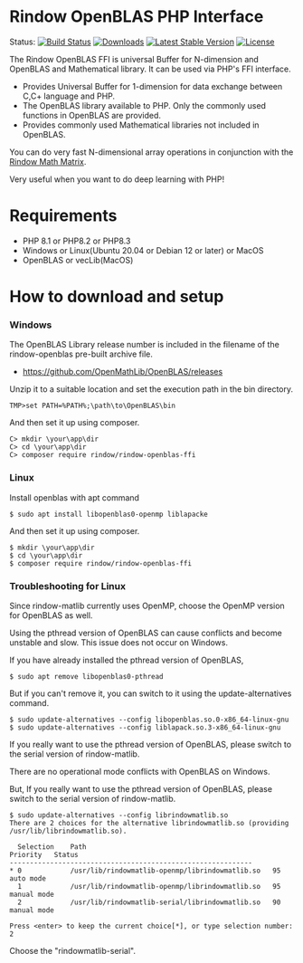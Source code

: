 Rindow OpenBLAS PHP Interface
=============================
Status:
[![Build Status](https://github.com/rindow/rindow-openblas-ffi/workflows/tests/badge.svg)](https://github.com/rindow/rindow-openblas-ffi/actions)
[![Downloads](https://img.shields.io/packagist/dt/rindow/rindow-openblas-ffi)](https://packagist.org/packages/rindow/rindow-openblas-ffi)
[![Latest Stable Version](https://img.shields.io/packagist/v/rindow/rindow-openblas-ffi)](https://packagist.org/packages/rindow/rindow-openblas-ffi)
[![License](https://img.shields.io/packagist/l/rindow/rindow-openblas-ffi)](https://packagist.org/packages/rindow/rindow-openblas-ffi)

The Rindow OpenBLAS FFI is universal Buffer for N-dimension and OpenBLAS and Mathematical library.
It can be used via PHP's FFI interface.

- Provides Universal Buffer for 1-dimension for data exchange between C,C+ language and PHP.
- The OpenBLAS library available to PHP. Only the commonly used functions in OpenBLAS are provided.
- Provides commonly used Mathematical libraries not included in OpenBLAS.

You can do very fast N-dimensional array operations in conjunction with the [Rindow Math Matrix](https://github.com/rindow/rindow-math-matrix).

Very useful when you want to do deep learning with PHP!

Requirements
============

- PHP 8.1 or PHP8.2 or PHP8.3
- Windows or Linux(Ubuntu 20.04 or Debian 12 or later) or MacOS
- OpenBLAS or vecLib(MacOS)

How to download and setup
=========================

### Windows
The OpenBLAS Library release number is included in the filename of the rindow-openblas pre-built archive file.

- https://github.com/OpenMathLib/OpenBLAS/releases

Unzip it to a suitable location and set the execution path in the bin directory.

```shell
TMP>set PATH=%PATH%;\path\to\OpenBLAS\bin
```

And then set it up using composer.

```shell
C> mkdir \your\app\dir
C> cd \your\app\dir
C> composer require rindow/rindow-openblas-ffi
```

### Linux
Install openblas with apt command
```shell
$ sudo apt install libopenblas0-openmp liblapacke
```

And then set it up using composer.
```shell
$ mkdir \your\app\dir
$ cd \your\app\dir
$ composer require rindow/rindow-openblas-ffi
```


### Troubleshooting for Linux
Since rindow-matlib currently uses OpenMP, choose the OpenMP version for OpenBLAS as well.

Using the pthread version of OpenBLAS can cause conflicts and become unstable and slow.
This issue does not occur on Windows.

If you have already installed the pthread version of OpenBLAS,
```shell
$ sudo apt remove libopenblas0-pthread
```

But if you can't remove it, you can switch to it using the update-alternatives command.

```shell
$ sudo update-alternatives --config libopenblas.so.0-x86_64-linux-gnu
$ sudo update-alternatives --config liblapack.so.3-x86_64-linux-gnu
```

If you really want to use the pthread version of OpenBLAS, please switch to the serial version of rindow-matlib.

There are no operational mode conflicts with OpenBLAS on Windows.

But, If you really want to use the pthread version of OpenBLAS, please switch to the serial version of rindow-matlib.

```shell
$ sudo update-alternatives --config librindowmatlib.so
There are 2 choices for the alternative librindowmatlib.so (providing /usr/lib/librindowmatlib.so).

  Selection    Path                                             Priority   Status
------------------------------------------------------------
* 0            /usr/lib/rindowmatlib-openmp/librindowmatlib.so   95        auto mode
  1            /usr/lib/rindowmatlib-openmp/librindowmatlib.so   95        manual mode
  2            /usr/lib/rindowmatlib-serial/librindowmatlib.so   90        manual mode

Press <enter> to keep the current choice[*], or type selection number: 2
```
Choose the "rindowmatlib-serial".

